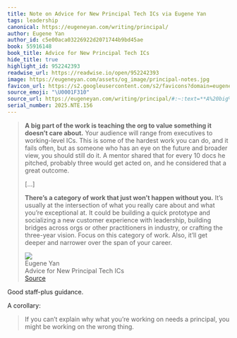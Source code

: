 ```yaml
---
title: Note on Advice for New Principal Tech ICs via Eugene Yan
tags: leadership
canonical: https://eugeneyan.com/writing/principal/
author: Eugene Yan
author_id: c5e00aca03226922d2071744b9bd45ae
book: 55916148
book_title: Advice for New Principal Tech ICs
hide_title: true
highlight_id: 952242393
readwise_url: https://readwise.io/open/952242393
image: https://eugeneyan.com/assets/og_image/principal-notes.jpg
favicon_url: https://s2.googleusercontent.com/s2/favicons?domain=eugeneyan.com
source_emoji: "\U0001F310"
source_url: https://eugeneyan.com/writing/principal/#:~:text=**A%20big%20part,of%20your%20career.
serial_number: 2025.NTE.156
---
```

> **A big part of the work is teaching the org to value something it doesn’t care about.** Your audience will range from executives to working-level ICs. This is some of the hardest work you can do, and it fails often, but as someone who has an eye on the future and broader view, you should still do it. A mentor shared that for every 10 docs he pitched, probably three would get acted on, and he considered that a great outcome.
> 
> [...]
> 
> **There’s a category of work that just won’t happen without you.** It’s usually at the intersection of what you really care about and what you’re exceptional at. It could be building a quick prototype and socializing a new customer experience with leadership, building bridges across orgs or other practitioners in industry, or crafting the three-year vision. Focus on this category of work. Also, it’ll get deeper and narrower over the span of your career.
> <div class="quoteback-footer"><div class="quoteback-avatar"><img class="mini-favicon" src="https://s2.googleusercontent.com/s2/favicons?domain=eugeneyan.com"></div><div class="quoteback-metadata"><div class="metadata-inner"><span style="display:none">FROM:</span><div aria-label="Eugene Yan" class="quoteback-author"> Eugene Yan</div><div aria-label="Advice for New Principal Tech ICs" class="quoteback-title"> Advice for New Principal Tech ICs</div></div></div><div class="quoteback-backlink"><a target="_blank" aria-label="go to the full text of this quotation" rel="noopener" href="https://eugeneyan.com/writing/principal/#:~:text=**A%20big%20part,of%20your%20career." class="quoteback-arrow"> Source</a></div></div>

Good staff-plus guidance.

A corollary:
> If you can’t explain why what you’re working on needs a principal, you might be working on the wrong thing.